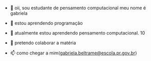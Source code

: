 - 👋 oii, sou estudante de pensamento computacional meu nome é gabriela
- 👀 estou aprendendo programação 
- 🌱 atualmente estou aprendendo pensamento computacional.<!---
8
Gabrielabeltrame/Gabrielabeltrame is a ✨ special ✨ repository because its `README.md` (this file) appears on your GitHub profile.
9
--->
10

- 💞️ pretendo colaborar a matéria 
- 📫 como chegar a mim(gabriela.beltrame@escola.pr.gov.br)
